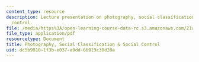 ```yaml
---
content_type: resource
description: Lecture presentation on photography, social classification, and social
  control.
file: /media/https%3A/open-learning-course-data-rc.s3.amazonaws.com/21a-348-photography-and-truth-spring-2008/dc5b98101f3be037a9dd66019c30d28a_MIT21A_348S08_expression_2.pdf
file_type: application/pdf
resourcetype: Document
title: Photography, Social Classification & Social Control
uid: dc5b9810-1f3b-e037-a9dd-66019c30d28a
---
```

